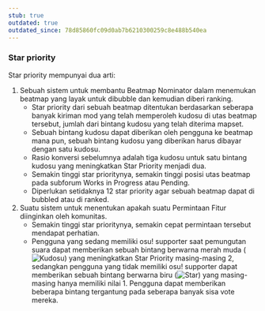 ```yaml
---
stub: true
outdated: true
outdated_since: 78d85860fc09d0ab7b6210300259c8e488b540ea
---
```


### Star priority

Star priority mempunyai dua arti:

1. Sebuah sistem untuk membantu Beatmap Nominator dalam menemukan beatmap yang layak untuk dibubble dan kemudian diberi ranking.
   - Star priority dari sebuah beatmap ditentukan berdasarkan seberapa banyak kiriman mod yang telah memperoleh kudosu di utas beatmap tersebut, jumlah dari bintang kudosu yang telah diterima mapset.
   - Sebuah bintang kudosu dapat diberikan oleh pengguna ke beatmap mana pun, sebuah bintang kudosu yang diberikan harus dibayar dengan satu kudosu.
   - Rasio konversi sebelumnya adalah tiga kudosu untuk satu bintang kudosu yang meningkatkan Star Priority menjadi dua.
   - Semakin tinggi star prioritynya, semakin tinggi posisi utas beatmap pada subforum Works in Progress atau Pending.
   - Diperlukan setidaknya 12 star priority agar sebuah beatmap dapat di bubbled atau di ranked.
2. Suatu sistem untuk menentukan apakah suatu Permintaan Fitur diinginkan oleh komunitas.
   - Semakin tinggi star prioritynya, semakin cepat permintaan tersebut mendapat perhatian.
   - Pengguna yang sedang memiliki osu! supporter saat pemungutan suara dapat memberikan sebuah bintang berwarna merah muda (![Kudosu](/wiki/shared/Kudos.png)) yang meningkatkan Star Priority masing-masing 2, sedangkan pengguna yang tidak memiliki osu! supporter dapat memberikan sebuah bintang berwarna biru (![Star](/wiki/shared/icon/star.gif)) yang masing-masing hanya memiliki nilai 1. Pengguna dapat memberikan beberapa bintang tergantung pada seberapa banyak sisa vote mereka.
